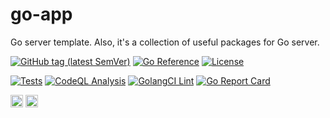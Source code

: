 # go-app

Go server template. Also, it's a collection of useful packages for Go server.

[![GitHub tag (latest SemVer)](https://img.shields.io/github/tag/dmitrymomot/go-app)](https://github.com/dmitrymomot/go-app)
[![Go Reference](https://pkg.go.dev/badge/github.com/dmitrymomot/go-app.svg)](https://pkg.go.dev/github.com/dmitrymomot/go-app)
[![License](https://img.shields.io/github/license/dmitrymomot/go-app)](https://github.com/dmitrymomot/go-app/blob/main/LICENSE)


[![Tests](https://github.com/dmitrymomot/go-app/actions/workflows/tests.yml/badge.svg)](https://github.com/dmitrymomot/go-app/actions/workflows/tests.yml)
[![CodeQL Analysis](https://github.com/dmitrymomot/go-app/actions/workflows/codeql-analysis.yml/badge.svg)](https://github.com/dmitrymomot/go-app/actions/workflows/codeql-analysis.yml)
[![GolangCI Lint](https://github.com/dmitrymomot/go-app/actions/workflows/golangci-lint.yml/badge.svg)](https://github.com/dmitrymomot/go-app/actions/workflows/golangci-lint.yml)
[![Go Report Card](https://goreportcard.com/badge/github.com/dmitrymomot/go-app)](https://goreportcard.com/report/github.com/dmitrymomot/go-app)

<a href="https://www.buymeacoffee.com/dmomot"><img src="https://www.buymeacoffee.com/assets/img/custom_images/orange_img.png" height="20px"></a>
<a href='https://ko-fi.com/U7U6KLOUT' target='_blank'><img height='20' style='border:0px;height:20px;' src='https://storage.ko-fi.com/cdn/kofi2.png?v=3' border='0' alt='Buy Me a Coffee at ko-fi.com' /></a>

